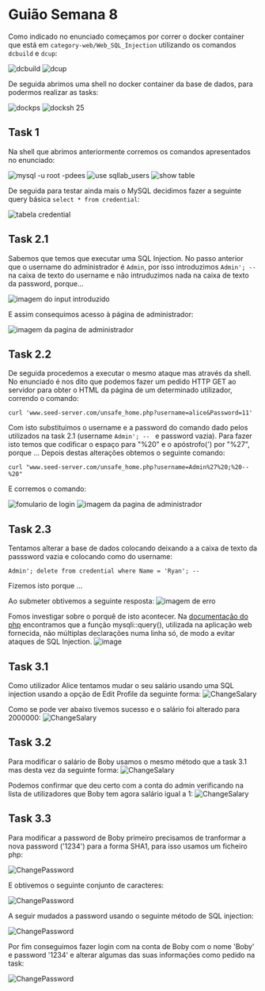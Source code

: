 # Guião Semana 8
Como indicado no enunciado começamos por correr o docker container que está em `category-web/Web_SQL_Injection` utilizando os comandos `dcbuild` e `dcup`:

![dcbuild](https://git.fe.up.pt/fsi/fsi2324/logs/l06g07/-/raw/main/images/sqli_00.png)
![dcup](https://git.fe.up.pt/fsi/fsi2324/logs/l06g07/-/raw/main/images/sqli_01.png)

De seguida abrimos uma shell no docker container da base de dados, para podermos realizar as tasks:

![dockps](https://git.fe.up.pt/fsi/fsi2324/logs/l06g07/-/raw/main/images/sqli_02.png)
![docksh 25](https://git.fe.up.pt/fsi/fsi2324/logs/l06g07/-/raw/main/images/sqli_03.png)


## Task 1
Na shell que abrimos anteriormente corremos os comandos apresentados no enunciado:

![mysql -u root -pdees](https://git.fe.up.pt/fsi/fsi2324/logs/l06g07/-/raw/main/images/sqli_045.png)
![use sqllab_users](https://git.fe.up.pt/fsi/fsi2324/logs/l06g07/-/raw/main/images/sqli_04.png)
![show table](https://git.fe.up.pt/fsi/fsi2324/logs/l06g07/-/raw/main/images/sqli_05.png)

De seguida para testar ainda mais o MySQL decidimos fazer a seguinte query básica `select * from credential`:

![tabela credential](https://git.fe.up.pt/fsi/fsi2324/logs/l06g07/-/raw/main/images/sqli_06.png)

## Task 2.1
Sabemos que temos que executar uma SQL Injection. No passo anterior que o username do administrador é `Admin`, por isso introduzimos `Admin'; -- ` na caixa de texto do username e não intruduzimos nada na caixa de texto da password, porque...

![imagem do input introduzido](https://git.fe.up.pt/fsi/fsi2324/logs/l06g07/-/raw/main/images/sqli_07.png)

E assim consequimos acesso à página de administrador:

![imagem da pagina de administrador](https://git.fe.up.pt/fsi/fsi2324/logs/l06g07/-/raw/main/images/sqli_08.png)

## Task 2.2

De seguida procedemos a executar o mesmo ataque mas através da shell. No enunciado é nos dito que podemos fazer um pedido HTTP GET ao servidor para obter o HTML da página de um determinado utilizador, correndo o comando:
```
curl 'www.seed-server.com/unsafe_home.php?username=alice&Password=11'
```
Com isto substituimos o username e a password do comando dado pelos utilizados na task 2.1 (username `Admin'; -- ` e password vazia). Para fazer isto temos que codificar o espaço para "%20" e o apóstrofo(') por "%27", porque ...
Depois destas alterações obtemos o seguinte comando:
```
curl "www.seed-server.com/unsafe_home.php?username=Admin%27%20;%20--%20"
```
E corremos o comando:

![fomulario de login](https://git.fe.up.pt/fsi/fsi2324/logs/l06g07/-/raw/main/images/sqli_11.png)
![imagem da pagina de administrador](https://git.fe.up.pt/fsi/fsi2324/logs/l06g07/-/raw/main/images/sqli_10.png)

## Task 2.3
Tentamos alterar a base de dados colocando deixando a a caixa de texto da passsword vazia e colocando como do username:
```
Admin'; delete from credential where Name = 'Ryan'; --
``` 
Fizemos isto porque ...

Ao submeter obtivemos a seguinte resposta:
![imagem de erro](https://git.fe.up.pt/fsi/fsi2324/logs/l06g07/-/raw/main/images/sqli_12.png)

Fomos investigar sobre o porquê de isto acontecer. Na [documentação do php](https://www.php.net/manual/en/mysqli.quickstart.multiple-statement.php) encontramos que a função mysqli::query(), utilizada na aplicação web fornecida, não múltiplas declarações numa linha só, de modo a evitar ataques de SQL Injection.
![image](https://git.fe.up.pt/fsi/fsi2324/logs/l06g07/-/raw/main/images/sqli_13.png)


## Task 3.1

Como utilizador Alice tentamos mudar o seu salário usando uma SQL injection usando a opção de Edit Profile da seguinte forma: 
![ChangeSalary](https://git.fe.up.pt/fsi/fsi2324/logs/l06g07/-/raw/main/images/SQLI1.PNG)

Como se pode ver abaixo tivemos sucesso e o salário foi alterado para 2000000:
![ChangeSalary](https://git.fe.up.pt/fsi/fsi2324/logs/l06g07/-/raw/main/images/SQLI2.PNG)

## Task 3.2

Para modificar o salário de Boby usamos o mesmo método que a task 3.1 mas desta vez da seguinte forma:
![ChangeSalary](https://git.fe.up.pt/fsi/fsi2324/logs/l06g07/-/raw/main/images/SQLI4.PNG)

Podemos confirmar que deu certo com a conta do admin verificando na lista de utilizadores que Boby tem agora salário igual a 1:
![ChangeSalary](https://git.fe.up.pt/fsi/fsi2324/logs/l06g07/-/raw/main/images/SQLI5.PNG)

## Task 3.3

Para modificar a password de Boby primeiro precisamos de tranformar a nova password ('1234') para a forma SHA1, para isso usamos um ficheiro php:

![ChangePassword](https://git.fe.up.pt/fsi/fsi2324/logs/l06g07/-/raw/main/images/SQLI8.PNG)

E obtivemos o seguinte conjunto de caracteres:

![ChangePassword](https://git.fe.up.pt/fsi/fsi2324/logs/l06g07/-/raw/main/images/SQLI6.PNG)

A seguir mudados a password usando o seguinte método de SQL injection: 

![ChangePassword](https://git.fe.up.pt/fsi/fsi2324/logs/l06g07/-/raw/main/images/SQLI7.PNG)

Por fim conseguimos fazer login com na conta de Boby com o nome 'Boby' e password '1234' e alterar algumas das suas informações como pedido na task:

![ChangePassword](https://git.fe.up.pt/fsi/fsi2324/logs/l06g07/-/raw/main/images/SQL10.PNG)
